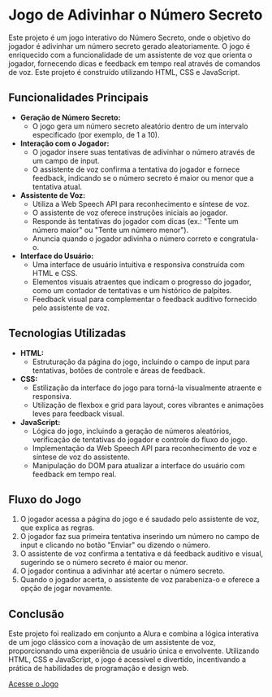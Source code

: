 # Jogo de Adivinhar o Número Secreto

<p>Este projeto é um jogo interativo do Número Secreto, onde o objetivo do jogador é adivinhar um número secreto gerado aleatoriamente. O jogo é enriquecido com a funcionalidade de um assistente de voz que orienta o jogador, fornecendo dicas e feedback em tempo real através de comandos de voz. Este projeto é construído utilizando HTML, CSS e JavaScript.</p>

## Funcionalidades Principais
<ul>
  <li>
    <strong>Geração de Número Secreto:</strong>
    <ul>
      <li>O jogo gera um número secreto aleatório dentro de um intervalo especificado (por exemplo, de 1 a 10).</li>
    </ul>
  </li>
  <li>
    <strong>Interação com o Jogador:</strong>
    <ul>
      <li>O jogador insere suas tentativas de adivinhar o número através de um campo de input.</li>
      <li>O assistente de voz confirma a tentativa do jogador e fornece feedback, indicando se o número secreto é maior ou menor que a tentativa atual.</li>
    </ul>
  </li>
  <li>
    <strong>Assistente de Voz:</strong>
    <ul>
      <li>Utiliza a Web Speech API para reconhecimento e síntese de voz.</li>
      <li>O assistente de voz oferece instruções iniciais ao jogador.</li>
      <li>Responde às tentativas do jogador com dicas (ex.: "Tente um número maior" ou "Tente um número menor").</li>
      <li>Anuncia quando o jogador adivinha o número correto e congratula-o.</li>
    </ul>
  </li>
  <li>
    <strong>Interface do Usuário:</strong>
    <ul>
      <li>Uma interface de usuário intuitiva e responsiva construída com HTML e CSS.</li>
      <li>Elementos visuais atraentes que indicam o progresso do jogador, como um contador de tentativas e um histórico de palpites.</li>
      <li>Feedback visual para complementar o feedback auditivo fornecido pelo assistente de voz.</li>
    </ul>
  </li>
</ul>

## Tecnologias Utilizadas
<ul>
  <li>
    <strong>HTML:</strong>
    <ul>
      <li>Estruturação da página do jogo, incluindo o campo de input para tentativas, botões de controle e áreas de feedback.</li>
    </ul>
  </li>
  <li>
    <strong>CSS:</strong>
    <ul>
      <li>Estilização da interface do jogo para torná-la visualmente atraente e responsiva.</li>
      <li>Utilização de flexbox e grid para layout, cores vibrantes e animações leves para feedback visual.</li>
    </ul>
  </li>
  <li>
    <strong>JavaScript:</strong>
    <ul>
      <li>Lógica do jogo, incluindo a geração de números aleatórios, verificação de tentativas do jogador e controle do fluxo do jogo.</li>
      <li>Implementação da Web Speech API para reconhecimento de voz e síntese de voz do assistente.</li>
      <li>Manipulação do DOM para atualizar a interface do usuário com feedback em tempo real.</li>
    </ul>
  </li>
</ul>

## Fluxo do Jogo
<ol>
  <li>O jogador acessa a página do jogo e é saudado pelo assistente de voz, que explica as regras.</li>
  <li>O jogador faz sua primeira tentativa inserindo um número no campo de input e clicando no botão "Enviar" ou dizendo o número.</li>
  <li>O assistente de voz confirma a tentativa e dá feedback auditivo e visual, sugerindo se o número secreto é maior ou menor.</li>
  <li>O jogador continua a adivinhar até acertar o número secreto.</li>
  <li>Quando o jogador acerta, o assistente de voz parabeniza-o e oferece a opção de jogar novamente.</li>
</ol>

## Conclusão
<p>Este projeto foi realizado em conjunto a Alura e combina a lógica interativa de um jogo clássico com a inovação de um assistente de voz, proporcionando uma experiência de usuário única e envolvente. Utilizando HTML, CSS e JavaScript, o jogo é acessível e divertido, incentivando a prática de habilidades de programação e design web.</p>

<p><a href="https://jogo-numero-secreto-taupe-seven.vercel.app/">Acesse o Jogo</a></p>
